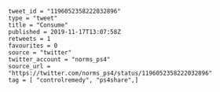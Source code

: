 ```
tweet_id = "1196052358222032896"
type = "tweet"
title = "Consume"
published = 2019-11-17T13:07:58Z
retweets = 1
favourites = 0
source = "twitter"
twitter_account = "norms_ps4"
source_url = "https://twitter.com/norms_ps4/status/1196052358222032896"
tag = [ "controlremedy", "ps4share",]
```

<p class='image'><img src='https://mnf.m17s.net/2019/11/17/EJk7R0SXkAIj3E_.jpg' alt=''></p>


